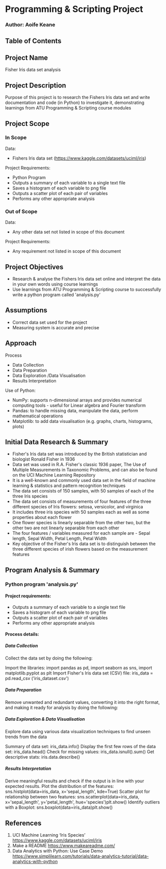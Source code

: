 # Programming & Scripting Project
### Author: Aoife Keane

## Table of Contents


## Project Name 
Fisher Iris data set analysis

## Project Description
Purpose of this project is to research the Fishers Iris data set and write documentation and code (in Python) to investigate it, demonstrating learnings from ATU Programming & Scripting course modules 

## Project Scope
### In Scope
Data: 
* Fishers Iris data set (https://www.kaggle.com/datasets/uciml/iris) 

Project Requirements: 
* Python Program
* Outputs a summary of each variable to a single text file 
* Saves a histogram of each variable to png file 
* Outputs a scatter plot of each pair of variables 
* Performs any other appropriate analysis 

### Out of Scope
Data: 
* Any other data set not listed in scope of this document

Project Requirements: 
* Any requirement not listed in scope of this document

## Project Objectives
- Research & analyse the Fishers Iris data set online and interpret the data in your own words using course learnings
- Use learnings from ATU Programming & Scripting course to successfully write a python program called 'analysis.py'

## Assumptions
* Correct data set used for the project
* Measuring system is accurate and precise

## Approach 
Process
* Data Collection 
* Data Preparation 
* Data Exploration /Data Visualisation 
* Results Interpretation

Use of Python:
* NumPy: supports n-dimensional arrays and provides numerical computing tools - useful for Linear algebra and Fourier transform
* Pandas: to handle missing data, manipulate the data, perform mathematical operations
* Matplotlib: to add data visualisation (e.g. graphs, charts, histograms, plots)

## Initial Data Research & Summary
* Fisher's Iris data set was introduced by the British statistician and biologist Ronald Fisher in 1936
* Data set was used in R.A. Fisher's classic 1936 paper, The Use of Multiple Measurements in Taxonomic Problems, and can also be found on the UCI Machine Learning Repository
* It is a well-known and commonly used data set in the field of machine learning & statistics and pattern recognition techniques
* The data set consists of 150 samples, with 50 samples of each of the three Iris species
* The data set consists of measurements of four features of the three different species of Iris flowers: setosa, versicolor, and virginica 
* It includes three iris species with 50 samples each as well as some properties about each flower
* One flower species is linearly separable from the other two, but the other two are not linearly separable from each other
* The four features / variables measured for each sample are - Sepal length, Sepal Width, Petal Length, Petal Width
* Key objective of the Fisher's Iris data set is to distinguish between the three different species of irish flowers based on the measurement features

## Program Analysis & Summary
### Python program 'analysis.py'
####  Project requirements:
* Outputs a summary of each variable to a single text file
* Saves a histogram of each variable to png file 
* Outputs a scatter plot of each pair of variables 
* Performs any other appropriate analysis

####  Process details:
##### Data Collection
Collect the data set by doing the following:

Import the libraries: import pandas as pd, import seaborn as sns, import matplotlib.pyplot as plt
Import Fisher's Iris data set (CSV) file: iris_data = pd.read_csv ('iris_dataset.csv')

##### Data Preparation
Remove unwanted and redundant values, converting it into the right format, and making it ready for analysis by doing the following:



##### Data Exploration & Data Visualisation
Explore data using various data visualization techniques to find unseen trends from the data

Summary of data set: iris_data.info()
Display the first few rows of the data set: iris_data.head()
Check for missing values: iris_data.isnull().sum()
Get descriptive stats: iris.data.describe()

##### Results Interpretation
Derive meaningful results and check if the output is in line with your expected results.
Plot the distribution of the features: sns.histplot(data=iris_data, x='sepal_length', kde=True)
Scatter plot for relationship between two features: sns.scatterplot(data=iris_data, x='sepal_length', y='petal_length', hue='species')plt.show()
Identify outliers with a Boxplot: sns.boxplot(data=iris_data)plt.show()

## References
1. UCI Machine Learning ‘Iris Species’ https://www.kaggle.com/datasets/uciml/iris
2. Make a README https://www.makeareadme.com/ 
3. Data Analytics with Python: Use Case Demo https://www.simplilearn.com/tutorials/data-analytics-tutorial/data-analytics-with-python
